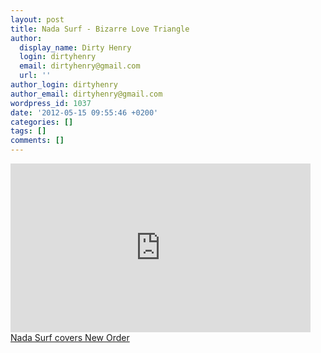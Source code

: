 ```yaml
---
layout: post
title: Nada Surf - Bizarre Love Triangle
author:
  display_name: Dirty Henry
  login: dirtyhenry
  email: dirtyhenry@gmail.com
  url: ''
author_login: dirtyhenry
author_email: dirtyhenry@gmail.com
wordpress_id: 1037
date: '2012-05-15 09:55:46 +0200'
categories: []
tags: []
comments: []
---
```

<iframe frameborder="no" width="480" height="270" scrolling="no" src="http://www.avclub.com/video_embed/?id=70702"></iframe><br /><a href="http://www.avclub.com/articles/nada-surf-covers-new-order,70702/" target="_blank" title="Nada Surf covers New Order">Nada Surf covers New Order</a>
